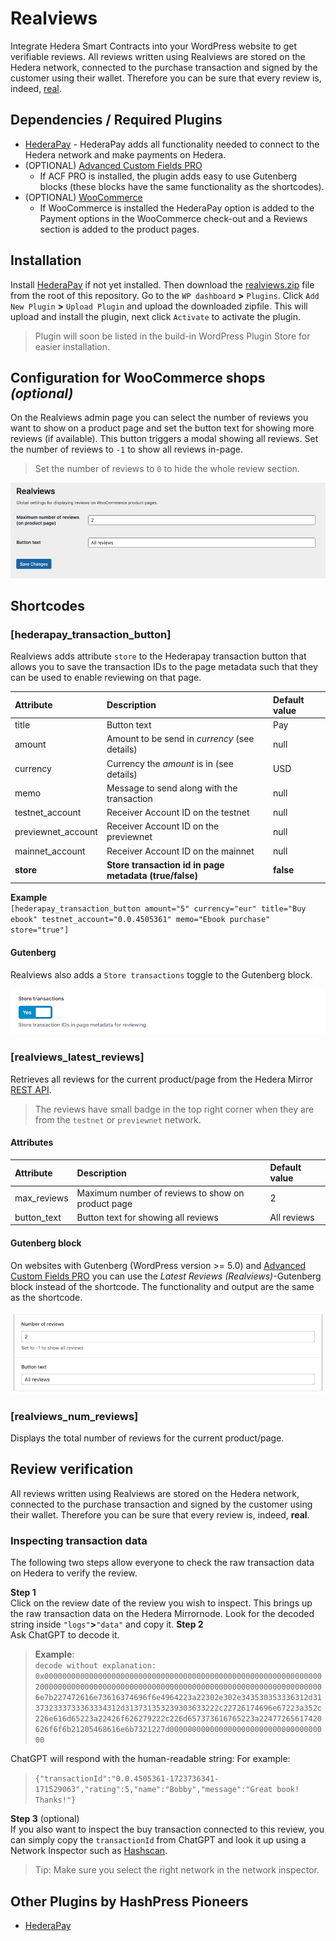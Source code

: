 # Realviews

Integrate Hedera Smart Contracts into your WordPress website to get verifiable reviews. All reviews written using Realviews are stored on the Hedera network, connected to the purchase transaction and signed by the customer using their wallet. Therefore you can be sure that every review is, indeed, [real](https://github.com/louweal/hellofuturehackathon/tree/master/realviews#review-verification).

## Dependencies / Required Plugins

-   [HederaPay](https://github.com/louweal/hellofuturehackathon/tree/master/hederapay#readme) - HederaPay adds all functionality needed to connect to the Hedera network and make payments on Hedera.
-   (OPTIONAL) [Advanced Custom Fields PRO](https://www.advancedcustomfields.com/pro/)
    -   If ACF PRO is installed, the plugin adds easy to use Gutenberg blocks (these blocks have the same functionality as the shortcodes).
-   (OPTIONAL) [WooCommerce](https://woocommerce.com/)
    -   If WooCommerce is installed the HederaPay option is added to the Payment options in the WooCommerce check-out and a Reviews section is added to the product pages.

## Installation

Install [HederaPay](https://github.com/louweal/hellofuturehackathon/tree/master/hederapay#readme) if not yet installed. Then download the [realviews.zip](https://github.com/louweal/hellofuturehackathon/blob/master/realviews.zip) file from the root of this repository. Go to the `WP dashboard` **>** `Plugins`. Click `Add New Plugin` **>** `Upload Plugin` and upload the downloaded zipfile. This will upload and install the plugin, next click `Activate` to activate the plugin.

> Plugin will soon be listed in the build-in WordPress Plugin Store for easier installation.

## Configuration for WooCommerce shops _(optional)_

On the Realviews admin page you can select the number of reviews you want to show on a product page and set the button text for showing more reviews (if available). This button triggers a modal showing all reviews. Set the number of reviews to `-1` to show all reviews in-page.

> Set the number of reviews to `0` to hide the whole review section.

![Realviews Admin Settings](https://github.com/louweal/hellofuturehackathon/blob/master/realviews/assets/admin.png)

## Shortcodes

### [hederapay_transaction_button]

Realviews adds attribute `store` to the Hederapay transaction button that allows you to save the transaction IDs to the page metadata such that they can be used to enable reviewing on that page.

| Attribute          | Description                                            | Default value |
| :----------------- | :----------------------------------------------------- | :------------ |
| title              | Button text                                            | Pay           |
| amount             | Amount to be send in _currency_ (see details)          | null          |
| currency           | Currency the _amount_ is in (see details)              | USD           |
| memo               | Message to send along with the transaction             | null          |
| testnet_account    | Receiver Account ID on the testnet                     | null          |
| previewnet_account | Receiver Account ID on the previewnet                  | null          |
| mainnet_account    | Receiver Account ID on the mainnet                     | null          |
| **store**          | **Store transaction id in page metadata (true/false)** | **false**     |

**Example**  
`[hederapay_transaction_button amount="5" currency="eur" title="Buy ebook" testnet_account="0.0.4505361" memo="Ebook purchase" store="true"]`

#### Gutenberg

Realviews also adds a `Store transactions` toggle to the Gutenberg block.

![Store transactions](https://github.com/louweal/hellofuturehackathon/blob/master/realviews/assets/store-transactions.png)

### [realviews_latest_reviews]

Retrieves all reviews for the current product/page from the Hedera Mirror [REST API](https://docs.hedera.com/hedera/sdks-and-apis/rest-api).

> The reviews have small badge in the top right corner when they are from the `testnet` or `previewnet` network.

#### Attributes

| Attribute   | Description                                       | Default value |
| :---------- | :------------------------------------------------ | :------------ |
| max_reviews | Maximum number of reviews to show on product page | 2             |
| button_text | Button text for showing all reviews               | All reviews   |

#### Gutenberg block

On websites with Gutenberg (WordPress version >= 5.0) and [Advanced Custom Fields PRO](https://www.advancedcustomfields.com/pro/) you can use the _Latest Reviews (Realviews)_-Gutenberg block instead of the shortcode. The functionality and output are the same as the shortcode.

![Gutenberg block](https://github.com/louweal/hellofuturehackathon/blob/master/realviews/assets/gutenberg-block.png)

### [realviews_num_reviews]

Displays the total number of reviews for the current product/page.

## Review verification

All reviews written using Realviews are stored on the Hedera network, connected to the purchase transaction and signed by the customer using their wallet. Therefore you can be sure that every review is, indeed, **real**.

### Inspecting transaction data

The following two steps allow everyone to check the raw transaction data on Hedera to verify the review.

**Step 1**  
Click on the review date of the review you wish to inspect. This brings up the raw transaction data on the Hedera Mirrornode. Look for the decoded string inside `"logs"`**>**`"data"` and copy it.
**Step 2**  
Ask ChatGPT to decode it.

> **Example**:  
> `decode without explanation: 0x0000000000000000000000000000000000000000000000000000000000000020000000000000000000000000000000000000000000000000000000000000006e7b227472616e73616374696f6e4964223a22302e302e343530353336312d313732333733363334312d313731353239303633222c22726174696e67223a352c226e616d65223a22426f626279222c226d657373616765223a22477265617420626f6f6b21205468616e6b7321227d000000000000000000000000000000000000`

ChatGPT will respond with the human-readable string: For example:

> `{"transactionId":"0.0.4505361-1723736341-171529063","rating":5,"name":"Bobby","message":"Great book! Thanks!"}`

**Step 3** (optional)  
If you also want to inspect the buy transaction connected to this review, you can simply copy the `transactionId` from ChatGPT and look it up using a Network Inspector such as [Hashscan](https://hashscan.io/).

> Tip: Make sure you select the right network in the network inspector.

## Other Plugins by HashPress Pioneers

-   [HederaPay](https://github.com/louweal/hellofuturehackathon/tree/master/hederapay)
